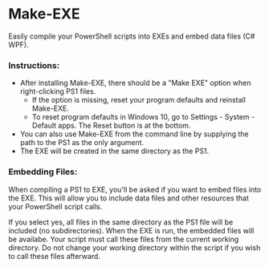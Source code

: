 # Make-EXE
Easily compile your PowerShell scripts into EXEs and embed data files (C# WPF).

### Instructions:
* After installing Make-EXE, there should be a "Make EXE" option when right-clicking PS1 files.
  * If the option is missing, reset your program defaults and reinstall Make-EXE.
  * To reset program defaults in Windows 10, go to Settings - System - Default apps.  The Reset button is at the bottom.
* You can also use Make-EXE from the command line by supplying the path to the PS1 as the only argument.
* The EXE will be created in the same directory as the PS1.

### Embedding Files:
When compiling a PS1 to EXE, you'll be asked if you want to embed files into the EXE.  This will allow you to include data files and other resources that your PowerShell script calls.

If you select yes, all files in the same directory as the PS1 file will be included (no subdirectories).  When the EXE is run, the embedded files will be availabe.  Your script must call these files from the current working directory.  Do not change your working directory within the script if you wish to call these files afterward.
